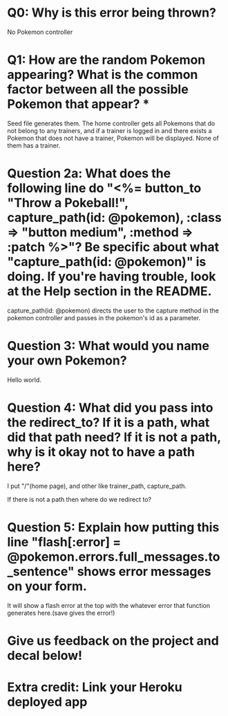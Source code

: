 # Q0: Why is this error being thrown?
No Pokemon controller

# Q1: How are the random Pokemon appearing? What is the common factor between all the possible Pokemon that appear? *
Seed file generates them. The home controller gets all Pokemons that do not belong to any trainers, and if a trainer is logged in and there exists a Pokemon that does not have a trainer, Pokemon will be displayed.
None of them has a trainer.


# Question 2a: What does the following line do "<%= button_to "Throw a Pokeball!", capture_path(id: @pokemon), :class => "button medium", :method => :patch %>"? Be specific about what "capture_path(id: @pokemon)" is doing. If you're having trouble, look at the Help section in the README.
capture_path(id: @pokemon) directs the user to the capture method in the pokemon controller and passes in the pokemon's id as a parameter.

# Question 3: What would you name your own Pokemon?
Hello world.

# Question 4: What did you pass into the redirect_to? If it is a path, what did that path need? If it is not a path, why is it okay not to have a path here?
I put "/"(home page), and other like trainer_path, capture_path.

If there is not a path then where do we redirect to?


# Question 5: Explain how putting this line "flash[:error] = @pokemon.errors.full_messages.to_sentence" shows error messages on your form.
It will show a flash error at the top with the whatever error that function generates here.(save gives the error!)

# Give us feedback on the project and decal below!

# Extra credit: Link your Heroku deployed app
